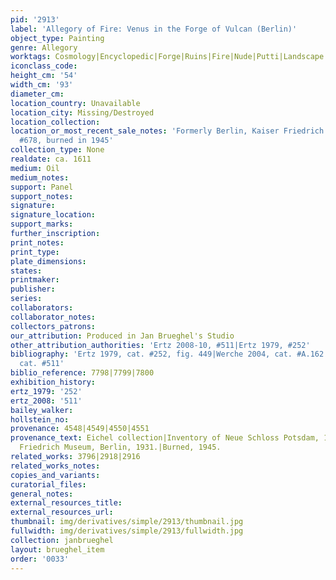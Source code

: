 ```yaml
---
pid: '2913'
label: 'Allegory of Fire: Venus in the Forge of Vulcan (Berlin)'
object_type: Painting
genre: Allegory
worktags: Cosmology|Encyclopedic|Forge|Ruins|Fire|Nude|Putti|Landscape|Armor
iconclass_code:
height_cm: '54'
width_cm: '93'
diameter_cm:
location_country: Unavailable
location_city: Missing/Destroyed
location_collection:
location_or_most_recent_sale_notes: 'Formerly Berlin, Kaiser Friedrich Museum, inv.
  #678, burned in 1945'
collection_type: None
realdate: ca. 1611
medium: Oil
medium_notes:
support: Panel
support_notes:
signature:
signature_location:
support_marks:
further_inscription:
print_notes:
print_type:
plate_dimensions:
states:
printmaker:
publisher:
series:
collaborators:
collaborator_notes:
collectors_patrons:
our_attribution: Produced in Jan Brueghel's Studio
other_attribution_authorities: 'Ertz 2008-10, #511|Ertz 1979, #252'
bibliography: 'Ertz 1979, cat. #252, fig. 449|Werche 2004, cat. #A.162|Ertz 2008-10,
  cat. #511'
biblio_reference: 7798|7799|7800
exhibition_history:
ertz_1979: '252'
ertz_2008: '511'
bailey_walker:
hollstein_no:
provenance: 4548|4549|4550|4551
provenance_text: Eichel collection|Inventory of Neue Schloss Potsdam, 1763.|Kaiser
  Friedrich Museum, Berlin, 1931.|Burned, 1945.
related_works: 3796|2918|2916
related_works_notes:
copies_and_variants:
curatorial_files:
general_notes:
external_resources_title:
external_resources_url:
thumbnail: img/derivatives/simple/2913/thumbnail.jpg
fullwidth: img/derivatives/simple/2913/fullwidth.jpg
collection: janbrueghel
layout: brueghel_item
order: '0033'
---
```

